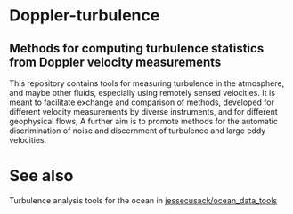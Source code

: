 # Doppler-turbulence
## Methods for computing turbulence statistics from Doppler velocity measurements

This repository contains tools for measuring turbulence in the atmosphere, and maybe other fluids, 
especially using remotely sensed velocities.
It is meant to facilitate exchange and comparison of methods, 
developed for different velocity 
measurements by diverse instruments, and for different geophysical flows,
A further aim is to promote methods for the automatic discrimination of noise and 
discernment of turbulence and large eddy velocities.


# See also
Turbulence analysis tools for the ocean in [jessecusack/ocean_data_tools](https://github.com/jessecusack/ocean_data_tools)
